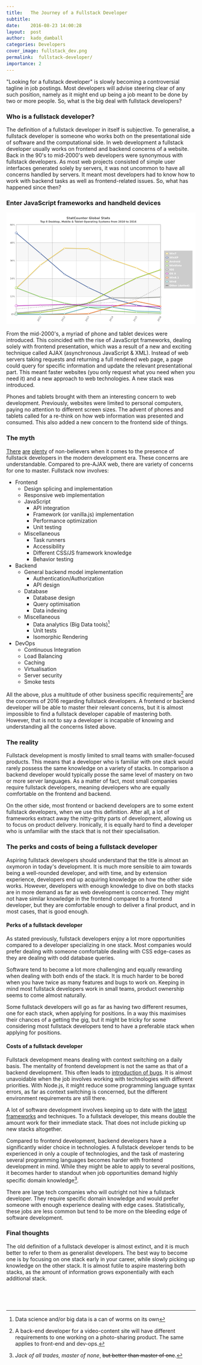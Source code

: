 ```yaml
---
title:   The Journey of a Fullstack Developer
subtitle:
date:    2016-08-23 14:00:28
layout:  post
author:  kado_damball
categories: Developers
cover_image: fullstack_dev.png
permalink:  fullstack-developer/
importance: 2
---
```


"Looking for a fullstack developer" is slowly becoming a controversial tagline in job postings. Most developers will advise steering clear of any such position, namely as it might end up being a job meant to be done by two or more people. So, what is the big deal with fullstack developers?

<!--more-->

<!-- Main image -->

### Who is a fullstack developer?

The definition of a fullstack developer in itself is subjective. To generalise, a fullstack developer is someone who works both on the presentational side of software and the computational side. In web development a fullstack developer usually works on frontend and backend concerns of a website. Back in the 90's to mid-2000's web developers were synonymous with fullstack developers. As most web projects consisted of simple user interfaces generated solely by servers, it was not uncommon to have all concerns handled by servers. It meant most developers had to know how to work with backend tasks as well as frontend-related issues. So, what has happened since then?


### Enter JavaScript frameworks and handheld devices

![Global OS Usage chart 2008-2016](/assets/images/device-browser-usage.png)

From the mid-2000's, a myriad of phone and tablet devices were introduced. This coincided with the rise of JavaScript frameworks, dealing solely with frontend presentation, which was a result of a new and exciting technique called AJAX (asynchronous JavaScript & XML). Instead of web servers taking requests and returning a full rendered web page, a page could query for specific information and update the relevant presentational part. This meant faster websites (you only request what you need when you need it) and a new approach to web technologies. A new stack was introduced.

Phones and tablets brought with them an interesting concern to web development. Previously, websites were limited to personal computers, paying no attention to different screen sizes. The advent of phones and tablets called for a re-think on how web information was presented and consumed. This also added a new concern to the frontend side of things.

### The myth

[There](http://andyshora.com/full-stack-developers.html) [are](https://techcrunch.com/2014/11/08/the-rise-and-fall-of-the-full-stack-developer/) [plenty](https://twitter.com/extraface/status/476834118584377345) of non-believers when it comes to the presence of fullstack developers in the modern development era. These concerns are understandable. Compared to pre-AJAX web, there are variety of concerns for one to master. Fullstack now involves:

  - Frontend
    - Design splicing and implementation
    - Responsive web implementation
    - JavaScript
      - API integration
      - Framework (or vanilla.js) implementation
      - Performance optimization
      - Unit testing
    - Miscellaneous
      - Task runners
      - Accessibility
      - Different CSS/JS framework knowledge
      - Behavior testing
  - Backend
    - General backend model implementation
      - Authentication/Authorization
      - API design
    - Database
      - Database design
      - Query optimisation
      - Data indexing
    - Miscellaneous
      - Data analytics (Big Data tools)[^1]
      - Unit tests
      - Isomorphic Rendering
  - DevOps
    - Continuous Integration
    - Load Balancing
    - Caching
    - Virtualisation
    - Server security
    - Smoke tests

All the above, plus a multitude of other business specific requirements[^2] are the concerns of 2016 regarding fullstack developers. A frontend or backend developer will be able to master their relevant concerns, but it is almost impossible to find a fullstack developer capable of mastering both. However, that is not to say a developer is incapable of knowing and understanding all the concerns listed above.

### The reality

Fullstack development is mostly limited to small teams with smaller-focused products. This means that a developer who is familiar with one stack would rarely possess the same knowledge on a variety of stacks. In comparison a backend developer would typically posse the same level of mastery on two or more server languages. As a matter of fact, most small companies require fullstack developers, meaning developers who are equally comfortable on the frontend and backend.

On the other side, most frontend or backend developers are to some extent fullstack developers, when we use this definition. After all, a lot of frameworks extract away the nitty-gritty parts of development, allowing us to focus on product delivery. Ironically, it is equally hard to find a developer who is unfamiliar with the stack that is not their specialisation.

### The perks and costs of being a fullstack developer

Aspiring fullstack developers should understand that the title is almost an oxymoron in today's development. It is much more sensible to aim towards being a well-rounded developer, and with time, and by extension experience, developers end up acquiring knowledge on how the other side works. However, developers with enough knowledge to dive on both stacks are in more demand as far as web development is concerned. They might not have similar knowledge in the frontend compared to a frontend developer, but they are comfortable enough to deliver a final product, and in most cases, that is good enough.

#### Perks of a fullstack developer

As stated previously, fullstack developers enjoy a lot more opportunities compared to a developer specializing in one stack. Most companies would prefer dealing with someone comfortable dealing with CSS edge-cases as they are dealing with odd database queries.

Software tend to become a lot more challenging and equally rewarding when dealing with both ends of the stack. It is much harder to be bored when you have twice as many features and bugs to work on. Keeping in mind most fullstack developers work in small teams, product ownership seems to come almost naturally. 

Some fullstack developers will go as far as having two different resumes, one for each stack, when applying for positions. In a way this maximises their chances of a getting the gig, but it might be tricky for some considering most fullstack developers tend to have a preferable stack when applying for positions.

#### Costs of a fullstack developer

Fullstack development means dealing with context switching on a daily basis. The mentality of frontend development is not the same as that of a backend development. This often leads to [introduction of bugs](https://www.reddit.com/r/ProgrammerHumor/comments/4oki3a/a_full_stack_developer_is_a_developer_who_can/). It is almost unavoidable when the job involves working with technologies with different priorities. With Node.js, it might reduce some programming language syntax errors, as far as context switching is concerned, but the different environment requirements are still there.

A lot of software development involves keeping up to date with the [latest frameworks](http://dayssincelastjavascriptframework.com/) and techniques. To a fullstack developer, this means double the amount work for their immediate stack. That does not include picking up new stacks altogether.

Compared to frontend development, backend developers have a significantly wider choice in technologies. A fullstack developer tends to be experienced in only a couple of technologies, and the task of mastering several programming languages becomes harder with frontend development in mind. While they might be able to apply to several positions, it becomes harder to standout when job opportunities demand highly specific domain knowledge[^3].

There are large tech companies who will outright not hire a fullstack developer. They require specific domain knowledge and would prefer someone with enough experience dealing with edge cases. Statistically, these jobs are less common but tend to be more on the bleeding edge of software development.


### Final thoughts

The old definition of a fullstack developer is almost extinct, and it is much better to refer to them as generalist developers. The best way to become one is by focusing on one stack early in your career, while slowly picking up knowledge on the other stack. It is almost futile to aspire mastering both stacks, as the amount of information grows exponentially with each additional stack.

&nbsp;

&nbsp;

[^1]: Data science and/or big data is a can of worms on its own

[^2]: A back-end developer for a video-content site will have different requirements to one working on a photo-sharing product. The same applies to front-end and dev-ops.

[^3]: *Jack of all trades, master of none*, ~~but better than master of one~~.
